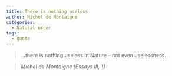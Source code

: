 ```yaml
---
title: There is nothing useless
author: Michel de Montaigne
categories:
  - Natural order
tags:
  - quote
---
```


> ...there is nothing useless in Nature – not even uselessness.

> <cite>Michel de Montaigne [Essays III, 1]</cite>
